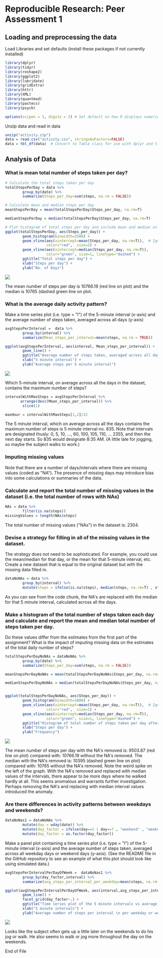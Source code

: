 # Reproducible Research: Peer Assessment 1


## Loading and preprocessing the data

Load Libraries and set defaults (install these packages if not currently installed)

```r
library(dplyr)
library(tidyr)
library(reshape2)
library(ggplot2)
library(lubridate)
library(gridExtra)
library(httr)
library(XML)
library(quantmod)
library(pastecs)
library(psych)

options(scipen = 1, digits = 2) # Set default on how R displays numeric results
```


Unzip data and read in data  

```r
unzip("activity.zip") 
data = read.csv("activity.csv", stringsAsFactors=FALSE)
data = tbl_df(data)  # Convert to Table class for use with dplyr and tidyr
```

## Analysis of Data  

### What is mean total number of steps taken per day?  


```r
# Calculate the total steps taken per day
totalStepsPerDay = data %>% 
        group_by(date) %>%
        summarize(Steps_per_day=sum(steps, na.rm = FALSE))

# Calculate mean and median steps per day
meanStepsPerDay = mean(totalStepsPerDay$Steps_per_day, na.rm=T)

medianStepsPerDay = median(totalStepsPerDay$Steps_per_day, na.rm=T)

# Plot histogram of total steps per day and include mean and median on plot 
ggplot(totalStepsPerDay, aes(Steps_per_day)) +
        geom_histogram(binwidth=2500) +
        geom_vline(aes(xintercept=mean(Steps_per_day, na.rm=T)),  # Ignore NA values for mean
                   color="red",  size=2) +
        geom_vline(aes(xintercept=median(Steps_per_day, na.rm=T)),
                   color="green", size=1, linetype="dashed") +
        ggtitle("Total steps per day") +
        xlab("Steps per day") +
        ylab("No. of Days")
```

![](PA1_template_files/figure-html/unnamed-chunk-3-1.png) 

The mean number of steps per day is 10766.19 (red line on plot) and the median is 10765 (dashed green line on plot.

### What is the average daily activity pattern?

Make a time series plot (i.e. type = "l") of the 5-minute interval (x-axis) and the average number of steps taken, averaged across all days (y-axis)  


```r
avgStepsPerInterval =  data %>% 
        group_by(interval) %>%
        summarize(Mean_steps_per_interval=mean(steps, na.rm = TRUE))

ggplot(avgStepsPerInterval, aes(interval, Mean_steps_per_interval)) +
        geom_line() +
        ggtitle("Average number of steps taken, averaged across all days") +
        xlab("5 minute interval") +
        ylab("Average steps per 5 minute interval")
```

![](PA1_template_files/figure-html/unnamed-chunk-4-1.png) 


Which 5-minute interval, on average across all the days in the dataset, contains the maximum number of steps?


```r
intervalWithMaxSteps = avgStepsPerInterval %>% 
       arrange(desc(Mean_steps_per_interval)) %>%
        slice(1)

maxHour = intervalWithMaxSteps[1,1]/12
```

The 5 minute interval, which on average across all the days contains the maximum number of steps is 5 minute interval no. 835.  Note that intervals are designated thusly: 0, 5, 10, ..., 60, 100, 105, 110, ... 2355, and then the next day starts. So 835 would designate 8:35 AM. (A little late for jogging, so maybe the subject walks to work.)

### Imputing missing values  

Note that there are a number of days/intervals where there are missing values (coded as "NA"). The presence of missing days may introduce bias into some calculations or summaries of the data.  

### Calculate and report the total number of missing values in the dataset (i.e. the total number of rows with NAs)  


```r
NAs = data %>%
        filter(is.na(steps))
missingValues = length(NAs$steps)
```
The total number of missing values ("NAs") in the dataset is: 2304.

### Devise a strategy for filling in all of the missing values in the dataset.

The strategy does not need to be sophisticated. For example, you could use the mean/median for that day, or the mean for that 5-minute interval, etc.  Create a new dataset that is equal to the original dataset but with the missing data filled in.    


```r
dataNoNAs = data %>%
        group_by(interval) %>%
        mutate(steps = ifelse(is.na(steps), median(steps, na.rm=T) , steps))
```

As you can see from the code chunk, the NA's are replaced with the median for that 5 minute interval, calculated across all the days.

### Make a histogram of the total number of steps taken each day and calculate and report the mean and median total number of steps taken per day.

Do these values differ from the estimates from the first part of the assignment? What is the impact of imputing missing data on the estimates of the total daily number of steps?  


```r
totalStepsPerDayNoNAs = dataNoNAs %>%
        group_by(date) %>%
        summarize(Steps_per_day=sum(steps, na.rm = FALSE))

meanStepsPerDayNoNAs = mean(totalStepsPerDayNoNAs$Steps_per_day, na.rm=T)

medianStepsPerDayNoNAs = median(totalStepsPerDayNoNAs$Steps_per_day, na.rm=T)


ggplot(totalStepsPerDayNoNAs, aes(Steps_per_day)) +
        geom_histogram(binwidth=1000) +
        geom_vline(aes(xintercept=mean(Steps_per_day, na.rm=T)),  # Ignore NA values for mean
                   color="red",  size=2) +
        geom_vline(aes(xintercept=median(Steps_per_day, na.rm=T)),
                   color="green", size=1, linetype="dashed") +
        ggtitle("Histogram of total number of steps taken per day after NAs removed") +
        xlab("Steps per day") +
        ylab("Frequency")
```

![](PA1_template_files/figure-html/unnamed-chunk-8-1.png) 

The mean number of steps per day with the NA's removed is: 9503.87 (red line on plot) compared with: 10766.19 without the NA's removed.  The median with the NA's removed is: 10395 (dashed green line on plot) compared with: 10765 without the NA's removed.  Note the weird spike on the left of the graph. With the NA's removed and replaced with median values of the intervals, there appear to be more days  where he walked hardly at all. This seems anomalous and warrants further investigation. Perhaps removing the NA's and replacing with median interval values introduced the anomaly. 

### Are there differences in activity patterns between weekdays and weekends?    


```r
dataNoNas1 = dataNoNAs %>%
        mutate(day = wday(date)) %>%
        mutate(day_factor = ifelse(day==1 | day==7 , "weekend" , "weekday")) %>%
        mutate(day_factor = as.factor(day_factor))
```

Make a panel plot containing a time series plot (i.e. type = "l") of the 5-minute interval (x-axis) and the average number of steps taken, averaged across all weekday days or weekend days (y-axis). (See the README file in the GitHub repository to see an example of what this plot should look like using simulated data.)


```r
avgStepsPerIntervalPerDayOfWeek =  dataNoNas1 %>%
        group_by(day_factor,interval) %>%
        summarize(avg_steps_per_interval_per_weekday=mean(steps, na.rm = TRUE))

ggplot(avgStepsPerIntervalPerDayOfWeek, aes(interval,avg_steps_per_interval_per_weekday)) +
        geom_line() +
        facet_grid(day_factor~.) +
        ggtitle("Time series plot of the 5 minute intervals vs average number of steps \n taken by weekday and weekend") +
        xlab("5 minute intervals") +
        ylab("Average number of steps per interval \n per weekday or weekend")
```

![](PA1_template_files/figure-html/unnamed-chunk-10-1.png) 

Looks like the subject often gets up a little later on the weekends to do his jog or walk. He also seems to walk or jog more throughout the day on the weekends.

End of File
